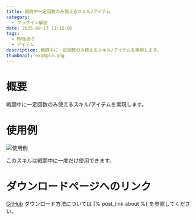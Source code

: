 ```yaml
---
title: 戦闘中一定回数のみ使えるスキル/アイテム
category:
  - プラグイン解説
date: 2025-09-17 11:15:08
tags:
  - MV版あり
  - アイテム
description: 戦闘中に一定回数のみ使えるスキル/アイテムを実現します。
thumbnail: example.png
---
```


# 概要

戦闘中に一定回数のみ使えるスキル/アイテムを実現します。

# 使用例

![使用例](example.png "使用例")

このスキルは戦闘中に一度だけ使用できます。

# ダウンロードページへのリンク

[GitHub](https://github.com/elleonard/DarkPlasma-MZ-Plugins/blob/release/DarkPlasma_UsableCountInBattle.js)
ダウンロード方法については {% post_link about %} を参照してください。
